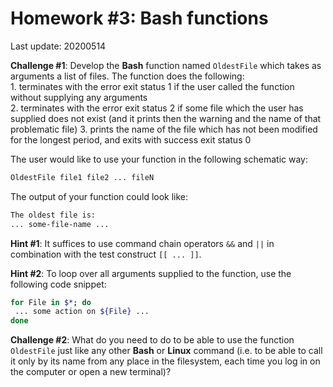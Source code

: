 # Homework #3: **Bash** functions

Last update: 20200514

**Challenge #1**: Develop the **Bash** function named ```OldestFile``` which takes as arguments a list of files. The function does the following:   
	1. terminates with the error exit status 1 if the user called the function without supplying any arguments  
 	2. terminates with the error exit status 2 if some file which the user has supplied does not exist (and it prints then the warning and the name of that problematic file)
 	3. prints the name of the file which has not been modified for the longest period, and exits with success exit status 0

The user would like to use your function in the following schematic way:

```bash
OldestFile file1 file2 ... fileN
```
The output of your function could look like:
```bash
The oldest file is:
... some-file-name ...
```
**Hint #1**: It suffices to use command chain operators ```&&``` and ```||``` in combination with the test construct ```[[ ... ]]```.  

**Hint #2**: To loop over all arguments supplied to the function, use the following code snippet:

```bash
for File in $*; do
 ... some action on ${File} ...
done
```

**Challenge #2**: What do you need to do to be able to use the function ```OldestFile``` just like any other **Bash** or **Linux** command (i.e. to be able to call it only by its name from any place in the filesystem, each time you log in on the computer or open a new terminal)?

 